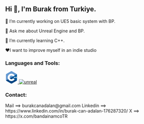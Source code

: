 ## Hi 👋, I'm Burak from Turkiye.

🔭 I’m currently working on UE5 basic system with BP. 


💬 Ask me about Unreal Engine and BP.


🌱 I’m currently learning C++. 

❤️I want to improve myself in an indie studio

<h3 align="left">Languages and Tools:</h3>
<p align="left"> <a href="https://www.w3schools.com/cpp/" target="_blank" rel="noreferrer"> <img src="https://raw.githubusercontent.com/devicons/devicon/master/icons/cplusplus/cplusplus-original.svg" alt="cplusplus" width="40" height="40"/> </a> <a href="https://unrealengine.com/" target="_blank" rel="noreferrer"> <img src="https://raw.githubusercontent.com/kenangundogan/fontisto/036b7eca71aab1bef8e6a0518f7329f13ed62f6b/icons/svg/brand/unreal-engine.svg" alt="unreal" width="40" height="40"/> </a> </p>

<h3 align="left">Contact:</h3>
Mail ==> burakcanadalan@gmail.com
Linkedin ==> https://www.linkedin.com/in/burak-can-adalan-176287320/
X ==> https://x.com/bandainamcoTR

